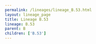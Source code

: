 ```yaml
---
permalink: /lineages/lineage_B.53.html
layout: lineage_page
title: Lineage B.53
lineage: B.53
parent: B
children: ['B.53']
---
```

